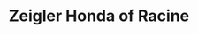 ---
title: "Zeigler Honda of Racine"
url: /mount-pleasant/zeigler-honda-of-racine/
shop: Autohaus
---